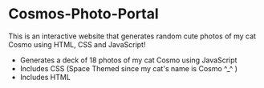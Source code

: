 # Cosmos-Photo-Portal
This is an interactive website that generates random cute photos of my cat Cosmo using HTML, CSS and JavaScript!

- Generates a deck of 18 photos of my cat Cosmo using JavaScript
- Includes CSS (Space Themed since my cat's name is Cosmo ^_^ )
- Includes HTML 
